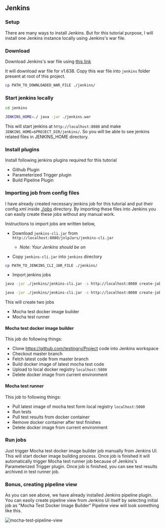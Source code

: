 ## Jenkins

### Setup

There are many ways to install Jenkins. But for this tutorial purpose, I will install one Jenkins instance locally using Jenkins's war file.

### Download

Download Jenkins's war file using [this link](https://updates.jenkins-ci.org/download/war/1.638/jenkins.war)

It will download war file for v1.638. Copy this war file into `jenkins` folder present at root of this project.

```bash
cp PATH_TO_DOWNLOADED_WAR_FILE ./jenkins/
```

### Start jenkins locally

```sh
cd jenkins

JENKINS_HOME=./ java -jar ./jenkins.war
```

This will start jenkins at `http://localhost:8080` and make `JENKINS_HOME=$PROJECT_DIR/jenkins/`. So you will be able to see jenkins related files in JENKINS_HOME directory.

### Install plugins
Install following jenkins plugins required for this tutorial
- Github Plugin
- Parameterized Trigger plugin
- Build Pipeline Plugin

### Importing job from config files
I have already created necessary jenkins job for this tutorial and put their config.xml inside [./jobs](./jobs) directory. By importing these files into Jenkins you can easily create these jobs without any manual work.

Instructions to import jobs are written below,

- Download `jenkins-cli.jar` from `http://localhost:8080/jnlpJars/jenkins-cli.jar`

  - *Note: Your Jenkins should be on*

- Copy `jenkins-cli.jar` into `jenkins` directory

```sh  
cp PATH_TO_JENKINS_CLI_JAR_FILE ./jenkins/
```

- Import jenkins jobs

```sh
java -jar ./jenkins/jenkins-cli.jar -s http://localhost:8080 create-job "Mocha Test Docker Image Builder" < jobs/mocha-test-docker-image-builder.xml

java -jar ./jenkins/jenkins-cli.jar -s http://localhost:8080 create-job "Mocha Test Runner" < jobs/mocha-test-runner.xml
```

This will create two jobs
- Mocha test docker image builder
- Mocha test runner

#### Mocha test docker image builder
This job do following things:
- Clone https://github.com/testingry/Project code into Jenkins workspace
- Checkout master branch
- Fetch latest code from master branch
- Build docker image of latest mocha test code
- Upload to local docker registry `localhost:5000`
- Delete docker image from current environment

#### Mocha test runner
This job to following things:
- Pull latest image of mocha test form local registry `localhost:5000`
- Run tests
- Pull test results from docker container
- Remove docker container after test finishes
- Delete docker image from current environment

### Run jobs
Just trigger Mocha test docker image builder job manually from Jenkins UI. This will start docker image building process. Once job is finished it will automatically trigger Mocha test runner job because of Jenkins's Parameterized Trigger plugin. Once job is finished, you can see test results archived in test runner job.

### Bonus, creating pipeline view
As you can see above, we have already installed Jenkins pipeline plugin. You can easily create pipeline view from Jenkins UI itself by selecting initial job as "Mocha Test Docker Image Builder" Pipeline view will look something like this.

![mocha-test-pipeline-view](../images/pipeline-view.png)
